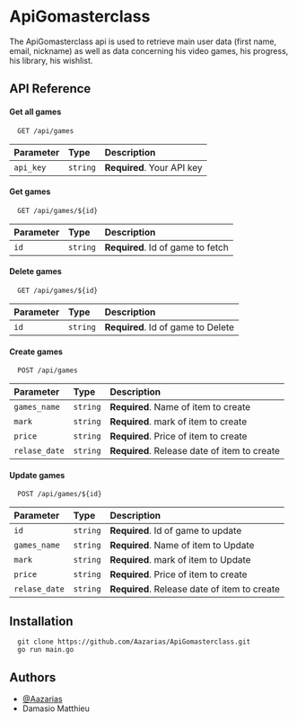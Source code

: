 
# ApiGomasterclass

The ApiGomasterclass api is used to retrieve main user data (first name, email, nickname) as well as data
concerning his video games, his progress, his library, his wishlist.


## API Reference

#### Get all games

```http
  GET /api/games
```

| Parameter | Type     | Description                |
| :-------- | :------- | :------------------------- |
| `api_key` | `string` | **Required**. Your API key |

#### Get games

```http
  GET /api/games/${id}
```
| Parameter  | Type     | Description                          |
| :--------  | :------- | :--------------------------------    |
| `id`       | `string` | **Required**. Id of game to fetch    |

#### Delete games

```http
  GET /api/games/${id}
```
| Parameter  | Type     | Description                          |
| :--------  | :------- | :--------------------------------    |
| `id`       | `string` | **Required**. Id of game to Delete   |


#### Create games

```http
  POST /api/games
```

| Parameter    | Type     | Description                                 |
| :--------    | :------- | :--------------------------------           |
| `games_name` | `string` | **Required**. Name of item to create        |
| `mark`       | `string` | **Required**. mark of item to create        |
| `price`      | `string` | **Required**. Price of item to create       |
| `relase_date`| `string` | **Required**. Release date of item to create|


#### Update games

```http
  POST /api/games/${id}
```

| Parameter    | Type     | Description                                 |
| :--------    | :------- | :--------------------------------           |
| `id`         | `string` | **Required**. Id of game to update          |
| `games_name` | `string` | **Required**. Name of item to Update        |
| `mark`       | `string` | **Required**. mark of item to Update        |
| `price`      | `string` | **Required**. Price of item to create       |
| `relase_date`| `string` | **Required**. Release date of item to create|



## Installation

```
  git clone https://github.com/Aazarias/ApiGomasterclass.git
  go run main.go
```

## Authors

- [@Aazarias](https://github.com/Aazarias)
- Damasio Matthieu

